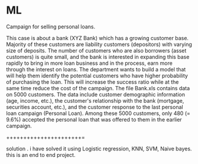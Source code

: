 # ML
Campaign for selling personal loans.

This case is about a bank (XYZ Bank) which has a growing customer base. Majority of these customers are liability customers (depositors) with varying size of deposits. The number of customers who are also borrowers (asset customers) is quite small, and the bank is interested in expanding this base rapidly to bring in more loan business and in the process, earn more through the interest on loans. 
The department wants to build a model that will help them identify the potential customers who have higher probability of purchasing the loan. This will increase the success ratio while at the same time reduce the cost of the campaign.
The file Bank.xls contains data on 5000 customers. The data include customer demographic information (age, income, etc.), the customer's relationship with the bank (mortgage, securities account, etc.), and the customer response to the last personal loan campaign (Personal Loan). Among these 5000 customers, only 480 (= 9.6%) accepted the personal loan that was offered to them in the earlier campaign.

++++++++++++++++++++++=

solution . i have solved it using Logistic regression, KNN, SVM, Naive bayes. this is an end to end project.
